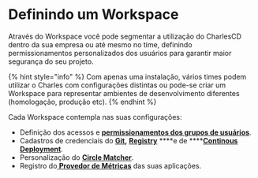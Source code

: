 # Definindo um Workspace

Através do Workspace você pode segmentar a utilização do CharlesCD dentro da sua empresa ou até mesmo no time, definindo permissionamentos personalizados dos usuários para garantir maior segurança do seu projeto. 

{% hint style="info" %}
Com apenas uma instalação, vários times podem utilizar o Charles com configurações distintas ou pode-se criar um Workspace para representar ambientes de desenvolvimento diferentes \(homologação, produção etc\).
{% endhint %}

Cada Workspace contempla nas suas configurações:

* Definição dos acessos e [**permissionamentos dos grupos de usuários**](../../referencia-1/permissionamento-dos-grupos-de-usuarios.md).
* Cadastros de credenciais do [**Git**](https://docs.charlescd.io/primeiros-passsos/configurando-workspace/github%20)**,** [**Registry**](https://docs.charlescd.io/primeiros-passsos/configurando-workspace/registry) ****e de ****[**Continous Deployment**](https://docs.charlescd.io/referencia-1/cd-configuration).
* Personalização do [**Circle Matcher**](../../referencia-1/circle-matcher.md).
* Registro do[ **Provedor de Métricas**](../../referencia-1/metricas/) das suas aplicações. 

